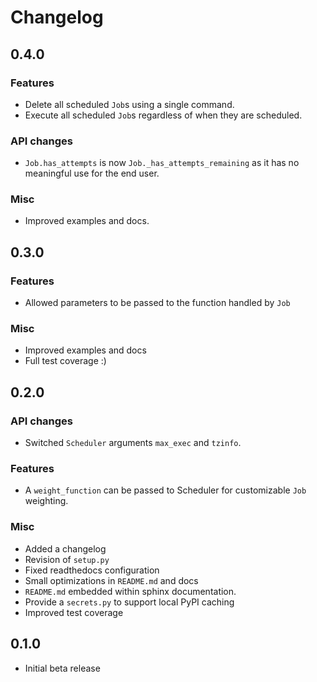 # Changelog

## 0.4.0

### Features

+ Delete all scheduled `Job`s using a single command.
+ Execute all scheduled `Job`s regardless of when they are scheduled.

### API changes

+ `Job.has_attempts` is now `Job._has_attempts_remaining` as it has no meaningful use for the end user.

### Misc

+ Improved examples and docs.

## 0.3.0

### Features

+ Allowed parameters to be passed to the function handled by `Job`

### Misc

+ Improved examples and docs
+ Full test coverage :)

## 0.2.0

### API changes

+ Switched `Scheduler` arguments `max_exec` and `tzinfo`.

### Features

+ A `weight_function` can be passed to Scheduler for customizable `Job` weighting.

### Misc

+ Added a changelog
+ Revision of `setup.py`
+ Fixed readthedocs configuration
+ Small optimizations in `README.md` and docs
+ `README.md` embedded within sphinx documentation.
+ Provide a `secrets.py` to support local PyPI caching
+ Improved test coverage

## 0.1.0

+ Initial beta release
